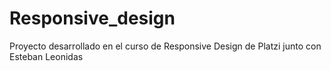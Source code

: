 # Responsive_design
Proyecto desarrollado en el curso de Responsive Design de Platzi junto con Esteban Leonidas
